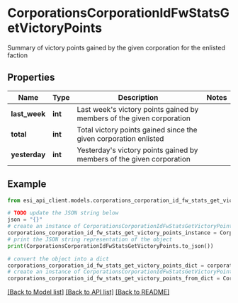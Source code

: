 # CorporationsCorporationIdFwStatsGetVictoryPoints

Summary of victory points gained by the given corporation for the enlisted faction

## Properties

Name | Type | Description | Notes
------------ | ------------- | ------------- | -------------
**last_week** | **int** | Last week&#39;s victory points gained by members of the given corporation | 
**total** | **int** | Total victory points gained since the given corporation enlisted | 
**yesterday** | **int** | Yesterday&#39;s victory points gained by members of the given corporation | 

## Example

```python
from esi_api_client.models.corporations_corporation_id_fw_stats_get_victory_points import CorporationsCorporationIdFwStatsGetVictoryPoints

# TODO update the JSON string below
json = "{}"
# create an instance of CorporationsCorporationIdFwStatsGetVictoryPoints from a JSON string
corporations_corporation_id_fw_stats_get_victory_points_instance = CorporationsCorporationIdFwStatsGetVictoryPoints.from_json(json)
# print the JSON string representation of the object
print(CorporationsCorporationIdFwStatsGetVictoryPoints.to_json())

# convert the object into a dict
corporations_corporation_id_fw_stats_get_victory_points_dict = corporations_corporation_id_fw_stats_get_victory_points_instance.to_dict()
# create an instance of CorporationsCorporationIdFwStatsGetVictoryPoints from a dict
corporations_corporation_id_fw_stats_get_victory_points_from_dict = CorporationsCorporationIdFwStatsGetVictoryPoints.from_dict(corporations_corporation_id_fw_stats_get_victory_points_dict)
```
[[Back to Model list]](../README.md#documentation-for-models) [[Back to API list]](../README.md#documentation-for-api-endpoints) [[Back to README]](../README.md)


